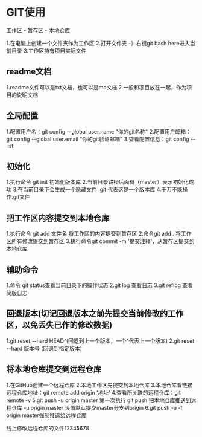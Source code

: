 # GIT使用

工作区 - 暂存区 - 本地仓库

1.在电脑上创建一个文件夹作为工作区
2.打开文件夹 -》右键git bash here进入当前目录
3.工作区持有项目实际文件

## readme文档
1.readme文件可以是txt文档，也可以是md文档
2.一般和项目放在一起，作为项目的说明文档

## 全局配置
1.配置用户名：git config --global user.name "你的git名称"
2.配置用户邮箱：git config --global user.email "你的git验证邮箱"
3.查看配置信息：git config --list

## 初始化
1.执行命令 git init 初始化版本库
2.当前目录路径后面有（master）表示初始化成功
3.在当前目录下会生成一个隐藏文件  .git  代表这是一个版本库
4.千万不能操作.git文件

## 把工作区内容提交到本地仓库
1.执行命令 git add 文件名  将工作区的内容提交到暂存区
2.命令git add .  将工作区所有修改提交到暂存区
3.执行命令git commit -m '提交注释'，从暂存区提交到本地仓库

## 辅助命令
1.命令 git status查看当前目录下的操作状态
2.git log 查看日志
3.git reflog 查看简版日志

## 回退版本(切记回退版本之前先提交当前修改的工作区，以免丢失已作的修改数据)
1.git reset --hard HEAD^(回退到上一个版本，一个^代表上一个版本)
2.git reset --hard 版本号 (回退到指定版本)

## 将本地仓库提交到远程仓库
1.在GitHub创建一个远程仓库
2.本地工作区先提交到本地仓库
3.本地仓库看链接远程仓库地址：git remote add origin '地址'
4.查看所关联的远程仓库：git remote -v
5.git push -u origin master 第一次执行
	git push 把本地仓库推送到远程仓库
	-u origin master 设置默认提交master分支到origin
6.git push -u -f origin master强制推送给远程仓库

线上修改远程仓库的文件12345678
